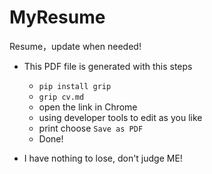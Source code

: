 # MyResume
Resume，update when needed!
 - This PDF file is generated with this steps  
   + `pip install grip`
   + `grip cv.md`
   + open the link in Chrome
   + using developer tools to edit as you like
   + print choose `Save as PDF`
   + Done!

 - I have nothing to lose, don't judge ME!
